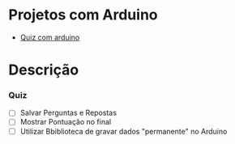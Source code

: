 # Projetos com Arduino

* [Quiz com arduino](#quiz)

# Descrição

### Quiz

- [ ] Salvar Perguntas e Repostas
- [ ] Mostrar Pontuação no final
- [ ] Utilizar Bbiblioteca de gravar dados "permanente" no Arduino 
